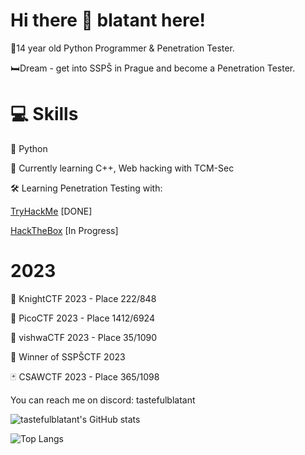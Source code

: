 # Hi there 👋 blatant here!
👦14 year old Python Programmer & Penetration Tester.

🛏️Dream - get into SSPŠ in Prague and become a Penetration Tester.


# 💻 Skills
🐍 Python

📕 Currently learning C++, Web hacking with TCM-Sec

🛠️ Learning Penetration Testing with:

[TryHackMe](https://tryhackme.com/p/tastefulblatant) [DONE]

[HackTheBox](https://app.hackthebox.com/users/1640726) [In Progress]
    

# 2023
🤺 KnightCTF 2023 - Place 222/848

📍 PicoCTF 2023 - Place 1412/6924

🍙 vishwaCTF 2023 - Place 35/1090

🦁 Winner of SSPŠCTF 2023

🃏 CSAWCTF 2023 - Place 365/1098

You can reach me on discord: tastefulblatant

![tastefulblatant's GitHub stats](https://github-readme-stats.vercel.app/api?username=tastefulblatant&show_icons=true&theme=merko)


![Top Langs](https://github-readme-stats.vercel.app/api/top-langs/?username=tastefulblatant&hide_progress=false&theme=merko)
